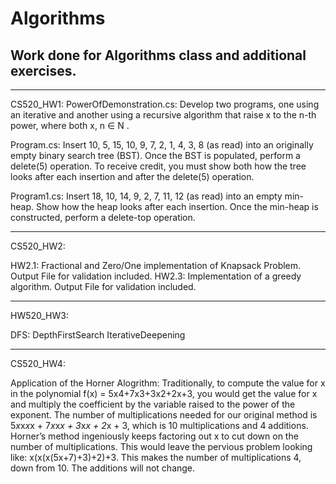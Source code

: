 # Algorithms


## Work done for Algorithms class and additional exercises. 
___
CS520_HW1:
PowerOfDemonstration.cs: Develop two programs, one using an iterative and another using a recursive algorithm that raise x to
the n-th power, where both x, n ∈ N .

Program.cs: Insert 10, 5, 15, 10, 9, 7, 2, 1, 4, 3, 8 (as read) into an originally empty binary search tree (BST). Once
the BST is populated, perform a delete(5) operation. To receive credit, you must show both how the tree looks
after each insertion and after the delete(5) operation.

Program1.cs: Insert 18, 10, 14, 9, 2, 7, 11, 12 (as read) into an empty min-heap. Show how the heap looks after each
insertion. Once the min-heap is constructed, perform a delete-top operation.

____
CS520_HW2:

HW2.1: Fractional and Zero/One implementation of Knapsack Problem. Output File for validation included. 
HW2.3: Implementation of a greedy algorithm.  Output File for validation included.
___

HW520_HW3:

DFS: DepthFirstSearch
IterativeDeepening

___

CS520_HW4:

Application of the Horner Alogrithm: Traditionally, to compute the value for x in the polynomial f(x) = 5x4+7x3+3x2+2x+3, you would get the value for x and multiply the coefficient by the variable raised to the power of the exponent.  The number of multiplications needed for our original method is 5*x*x*x*x + 7*x*x*x + 3*x*x + 2*x + 3, which is 10 multiplications and 4 additions.  Horner’s method ingeniously keeps factoring out x to cut down on the number of multiplications.  This would leave the pervious problem looking like: x(x(x(5x+7)+3)+2)+3.  This makes the number of multiplications 4, down from 10.  The additions will not change. 
 
